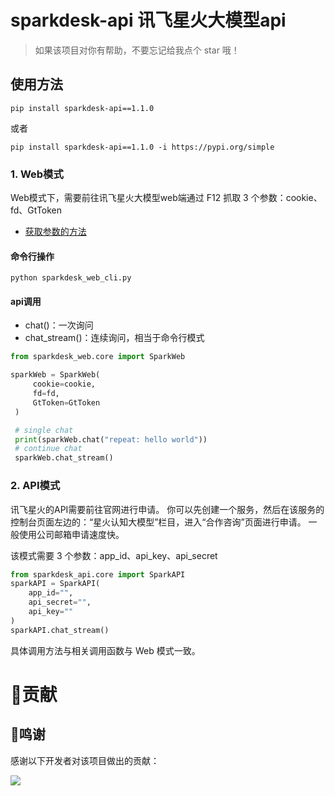 # sparkdesk-api 讯飞星火大模型api
> 如果该项目对你有帮助，不要忘记给我点个 star 哦！
## 使用方法
```shell
pip install sparkdesk-api==1.1.0
```
或者
```shell
pip install sparkdesk-api==1.1.0 -i https://pypi.org/simple
```

### 1. Web模式
Web模式下，需要前往讯飞星火大模型web端通过 F12 抓取 3 个参数：cookie、fd、GtToken
- [获取参数的方法](https://github.com/HildaM/sparkdesk-api/tree/main/docs)

#### 命令行操作
```shell
python sparkdesk_web_cli.py
```

#### api调用
- chat()：一次询问
- chat_stream()：连续询问，相当于命令行模式
```python
from sparkdesk_web.core import SparkWeb

sparkWeb = SparkWeb(
     cookie=cookie,
     fd=fd,
     GtToken=GtToken
 )

 # single chat
 print(sparkWeb.chat("repeat: hello world"))
 # continue chat
 sparkWeb.chat_stream()
```

### 2. API模式
讯飞星火的API需要前往官网进行申请。
你可以先创建一个服务，然后在该服务的控制台页面左边的：“星火认知大模型”栏目，进入“合作咨询”页面进行申请。
一般使用公司邮箱申请速度快。

该模式需要 3 个参数：app_id、api_key、api_secret
```python
from sparkdesk_api.core import SparkAPI
sparkAPI = SparkAPI(
    app_id="",
    api_secret="",
    api_key=""
)
sparkAPI.chat_stream()
```

具体调用方法与相关调用函数与 Web 模式一致。

# 🤝贡献

## 🎉鸣谢

感谢以下开发者对该项目做出的贡献：

<a href="https://github.com/HildaM/sparkdesk-api/graphs/contributors">
  <img src="https://contrib.rocks/image?repo=HildaM/sparkdesk-api" />
</a>
